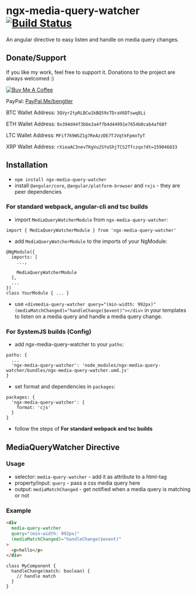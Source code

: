 # ngx-media-query-watcher [![Build Status](https://travis-ci.org/KillerCodeMonkey/ngx-media-query-watcher.svg?branch=master)](https://travis-ci.org/KillerCodeMonkey/ngx-media-query-watcher)

An angular directive to easy listen and handle on media query changes.

## Donate/Support

If you like my work, feel free to support it. Donations to the project are always welcomed :)

<a href="https://www.buymeacoffee.com/bengtler" target="_blank"><img src="https://www.buymeacoffee.com/assets/img/custom_images/orange_img.png" alt="Buy Me A Coffee" style="height: auto !important;width: auto !important;" ></a>

PayPal: [PayPal.Me/bengtler](http://paypal.me/bengtler)

BTC Wallet Address:
`3QVyr2tpRLBCw1kBQ59sTDraV6DTswq8Li`

ETH Wallet Address:
`0x394d44f3b6e3a4f7b4d44991e7654b0cab4af68f`

LTC Wallet Address:
`MFif769WSZ1g7ReAzzDE7TJVqtkFpmoTyT`

XRP Wallet Address:
`rXieaAC3nevTKgVu2SYoShjTCS2Tfczqx?dt=159046833`

## Installation

- `npm install ngx-media-query-watcher`
- install `@angular/core`, `@angular/platform-browser` and `rxjs` - they are peer dependencies

### For standard webpack, angular-cli and tsc builds

- import `MediaQueryWatcherModule` from `ngx-media-query-watcher`:

```TS
import { MediaQueryWatcherModule } from 'ngx-media-query-watcher'
```

- add `MediaQueryWatcherModule` to the imports of your NgModule:

```
@NgModule({
  imports: [
    ...,

    MediaQueryWatcherModule
  ],
  ...
})
class YourModule { ... }
```
- use `<divmedia-query-watcher query="(min-width: 992px)" (mediaMatchChanged)="handleChange($event)"></div>` in your templates to listen on a media query and handle a media query change.

### For SystemJS builds (Config)

- add ngx-media-query-watcher to your `paths`:
```
paths: {
  ...
  'ngx-media-query-watcher': 'node_modules/ngx-media-query-watcher/bundles/ngx-media-query-watcher.umd.js'
}
```
- set format and dependencies in `packages`:
```
packages: {
  'ngx-media-query-watcher': {
    format: 'cjs'
  }
}
```
- follow the steps of **For standard webpack and tsc builds**

## MediaQueryWatcher Directive

### Usage

- selector: `media-query-watcher` - add it as attribute to a html-tag
- property/input: `query` - pass a css media query here
- output: `mediaMatchChanged` - get notified when a media query is matching or not

### Example

```HTML
<div
  media-query-watcher
  query="(min-width: 992px)"
  (mediaMatchChanged)="handleChange($event)"
>
  <p>hello</p>
</div>
```

```TS
class MyComponent {
  handleChange(match: boolean) {
    // handle match
  }
}
```
